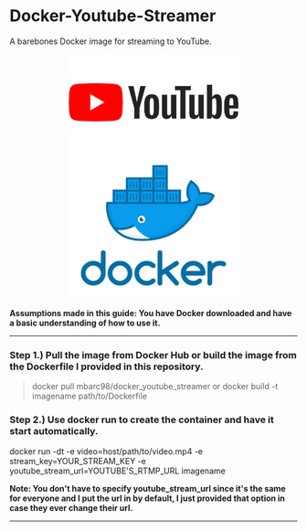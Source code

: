 # Docker-Youtube-Streamer
A barebones Docker image for streaming to YouTube.

<p align="center">
  <img src="https://github.com/MBarc/Docker-Youtube-Streamer/blob/main/YoutubeLogo.png" width="300" />
  <img src="https://github.com/MBarc/Docker-Youtube-Streamer/blob/main/dockerLogo.png" width="300" /> 
</p>

**Assumptions made in this guide: You have Docker downloaded and have a basic understanding of how to use it.**

-------------------------------------------------------------------------------------------------------
### Step 1.) Pull the image from Docker Hub or build the image from the Dockerfile I provided in this repository.

> docker pull mbarc98/docker_youtube_streamer
or
> docker build -t imagename path/to/Dockerfile

### Step 2.) Use docker run to create the container and have it start automatically.

docker run -dt -e video=host/path/to/video.mp4 -e stream_key=YOUR_STREAM_KEY -e youtube_stream_url=YOUTUBE'S_RTMP_URL imagename

**Note: You don't have to specify youtube_stream_url since it's the same for everyone and I put the url in by default, I just provided that option in case they ever change their url.**

-------------------------------------------------------------------------------------------------------
